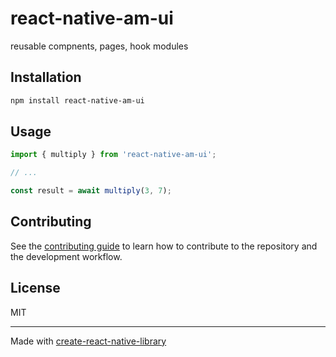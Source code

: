 # react-native-am-ui

reusable compnents, pages, hook modules

## Installation

```sh
npm install react-native-am-ui
```

## Usage

```js
import { multiply } from 'react-native-am-ui';

// ...

const result = await multiply(3, 7);
```

## Contributing

See the [contributing guide](CONTRIBUTING.md) to learn how to contribute to the repository and the development workflow.

## License

MIT

---

Made with [create-react-native-library](https://github.com/callstack/react-native-builder-bob)
